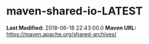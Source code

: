 # maven-shared-io-LATEST

**Last Modified:** 2018-06-18 22:43:00.0
**Maven URL:** https://maven.apache.org/shared-archives/
